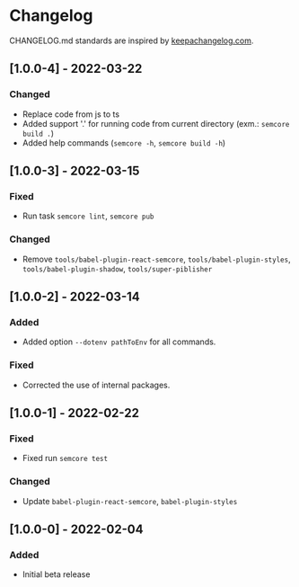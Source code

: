 # Changelog

CHANGELOG.md standards are inspired by [keepachangelog.com](https://keepachangelog.com/en/1.0.0/).

## [1.0.0-4] - 2022-03-22

### Changed

- Replace code from js to ts
- Added support '.' for running code from current directory (exm.: `semcore build .`)
- Added help commands (`semcore -h`, `semcore build -h`)

## [1.0.0-3] - 2022-03-15

### Fixed

- Run task `semcore lint`, `semcore pub`

### Changed

- Remove `tools/babel-plugin-react-semcore`, `tools/babel-plugin-styles`, `tools/babel-plugin-shadow`, `tools/super-piblisher`

## [1.0.0-2] - 2022-03-14

### Added

- Added option `--dotenv pathToEnv` for all commands.

### Fixed

- Сorrected the use of internal packages.

## [1.0.0-1] - 2022-02-22

### Fixed

- Fixed run `semcore test`

### Changed

- Update `babel-plugin-react-semcore`, `babel-plugin-styles`

## [1.0.0-0] - 2022-02-04

### Added

- Initial beta release
